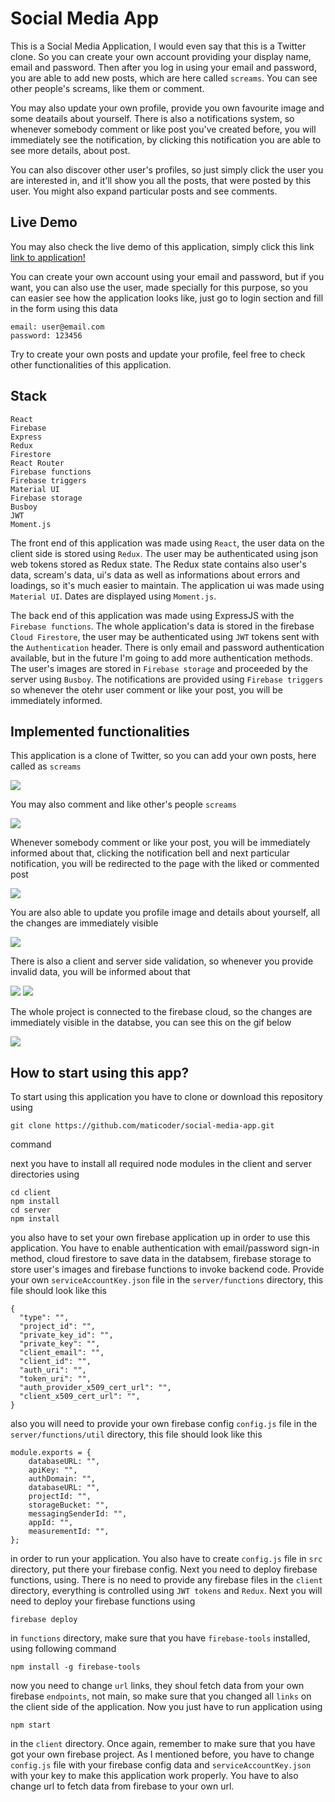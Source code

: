 # Social Media App

This is a Social Media Application, I would even say that this is a Twitter clone. So you can create your own account providing your display name, email and password. Then after you log in using your email and password, you are able to add new posts, which are here called `screams`. You can see other people's screams, like them or comment.

You may also update your own profile, provide you own favourite image and some deatails about yourself. There is also a notifications system, so whenever somebody comment or like post you've created before, you will immediately see the notification, by clicking this notification you are able to see more details, about post.

You can also discover other user's profiles, so just simply click the user you are interested in, and it'll show you all the posts, that were posted by this user. You might also expand particular posts and see comments.

## Live Demo

You may also check the live demo of this application, simply click this link
[link to application!](https://social-media-maticoder.netlify.app/)

You can create your own account using your email and password, but if you want, you can also use the user, made specially for this purpose, so you can easier see how the application looks like, just go to login section and fill in the form using this data

```
email: user@email.com
password: 123456
```

Try to create your own posts and update your profile, feel free to check other functionalities of this application.

## Stack

```
React
Firebase
Express
Redux
Firestore
React Router
Firebase functions
Firebase triggers
Material UI
Firebase storage
Busboy
JWT
Moment.js
```

The front end of this application was made using `React`, the user data on the client side is stored using `Redux`. The user may be authenticated using json web tokens stored as Redux state. The Redux state contains also user's data, scream's data, ui's data as well as informations about errors and loadings, so it's much easier to maintain. The application ui was made using `Material UI`. Dates are displayed using `Moment.js`.

The back end of this application was made using ExpressJS with the `Firebase functions`. The whole application's data is stored in the firebase `Cloud Firestore`, the user may be authenticated using `JWT` tokens sent with the `Authentication` header. There is only email and password authentication available, but in the future I'm going to add more authentication methods. The user's images are stored in `Firebase storage` and proceeded by the server using `Busboy`. The notifications are provided using `Firebase triggers` so whenever the otehr user comment or like your post, you will be immediately informed.

## Implemented functionalities

This application is a clone of Twitter, so you can add your own posts, here called as `screams`

![](https://github.com/maticoder/social-media-app/blob/master/images/post.gif)

You may also comment and like other's people `screams`

![](https://github.com/maticoder/social-media-app/blob/master/images/likeandcomment.gif)

Whenever somebody comment or like your post, you will be immediately informed about that, clicking the notification bell and next particular notification, you will be redirected to the page with the liked or commented post

![](https://github.com/maticoder/social-media-app/blob/master/images/notifications.gif)

You are also able to update you profile image and details about yourself, all the changes are immediately visible

![](https://github.com/maticoder/social-media-app/blob/master/images/profile.gif)

There is also a client and server side validation, so whenever you provide invalid data, you will be informed about that

![](https://github.com/maticoder/social-media-app/blob/master/images/login.gif) ![](https://github.com/maticoder/social-media-app/blob/master/images/signup.gif)

The whole project is connected to the firebase cloud, so the changes are immediately visible in the databse, you can see this on the gif below

![](https://github.com/maticoder/social-media-app/blob/master/images/immediately.gif)

## How to start using this app?

To start using this application you have to clone or download this repository using

```
git clone https://github.com/maticoder/social-media-app.git
```

command

next you have to install all required node modules in the client and server directories using

```
cd client
npm install
cd server
npm install
```

you also have to set your own firebase application up in order to use this application. You have to enable authentication with email/password sign-in method, cloud firestore to save data in the databsem, firebase storage to store user's images and firebase functions to invoke backend code. Provide your own `serviceAccountKey.json` file in the `server/functions` directory, this file should look like this

```
{
  "type": "",
  "project_id": "",
  "private_key_id": "",
  "private_key": "",
  "client_email": "",
  "client_id": "",
  "auth_uri": "",
  "token_uri": "",
  "auth_provider_x509_cert_url": "",
  "client_x509_cert_url": "",
}
```

also you will need to provide your own firebase config `config.js` file in the `server/functions/util` directory, this file should look like this

```
module.exports = {
    databaseURL: "",
    apiKey: "",
    authDomain: "",
    databaseURL: "",
    projectId: "",
    storageBucket: "",
    messagingSenderId: "",
    appId: "",
    measurementId: "",
};
```

in order to run your application. You also have to create `config.js` file in `src` directory, put there your firebase config. Next you need to deploy firebase functions, using. There is no need to provide any firebase files in the `client` directory, everything is controlled using `JWT tokens` and `Redux`. Next you will need to deploy your firebase functions using

```
firebase deploy
```

in `functions` directory, make sure that you have `firebase-tools` installed, using following command

```
npm install -g firebase-tools
```

now you need to change `url` links, they shoul fetch data from your own firebase `endpoints`, not main, so make sure that you changed all `links` on the client side of the application. Now you just have to run application using

```
npm start
```

in the `client` directory. Once again, remember to make sure that you have got your own firebase project. As I mentioned before, you have to change `config.js` file with your firebase config data and `serviceAccountKey.json` with your key to make this application work properly. You have to also change url to fetch data from firebase to your own url.
